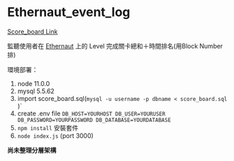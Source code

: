# Ethernaut_event_log
[Score_board Link](http://3.15.185.61:3000/)

監聽使用者在 [Ethernaut](https://ethernaut.openzeppelin.com) 上的 Level 完成關卡總和＋時間排名(用Block Number排)

環境部署：
1. node 11.0.0
2. mysql 5.5.62
3. import score_board.sql(`mysql -u username -p dbname < score_board.sql`
)`
4. create .env file 
`DB_HOST=YOURHOST
DB_USER=YOURUSER
DB_PASSWORD=YOURPASSWORD
DB_DATABASE=YOURDATABASE`
5. `npm install` 安裝套件
6. `node index.js` (port 3000)
    


**尚未整理分層架構**
